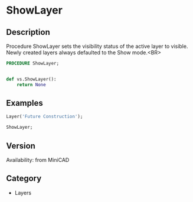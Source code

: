 # ShowLayer

## Description
Procedure ShowLayer sets the visibility status of the active layer to visible. Newly created layers always defaulted to the Show mode.&lt;BR&gt;


```pascal
PROCEDURE ShowLayer;
```

```python

def vs.ShowLayer():
    return None
```

## Examples
```pascal
Layer('Future Construction');

ShowLayer;


```

## Version
Availability: from MiniCAD
## Category
* Layers

